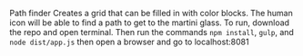 Path finder
Creates a grid that can be filled in with color blocks. The human icon will be able to find a path to get to the martini glass.
To run, download the repo and open terminal. Then run the commands `npm install`, `gulp`, and `node dist/app.js` then open a browser and go to localhost:8081
